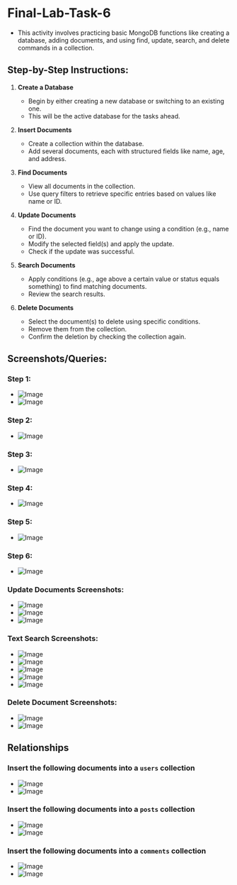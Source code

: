 # Final-Lab-Task-6
- This activity involves practicing basic MongoDB functions like creating a database, adding documents, and using find, update, search, and delete commands in a collection.

## Step-by-Step Instructions:

1. **Create a Database**

   * Begin by either creating a new database or switching to an existing one.
   * This will be the active database for the tasks ahead.

2. **Insert Documents**

   * Create a collection within the database.
   * Add several documents, each with structured fields like name, age, and address.

3. **Find Documents**

   * View all documents in the collection.
   * Use query filters to retrieve specific entries based on values like name or ID.

4. **Update Documents**

   * Find the document you want to change using a condition (e.g., name or ID).
   * Modify the selected field(s) and apply the update.
   * Check if the update was successful.

5. **Search Documents**

   * Apply conditions (e.g., age above a certain value or status equals something) to find matching documents.
   * Review the search results.

6. **Delete Documents**

   * Select the document(s) to delete using specific conditions.
   * Remove them from the collection.
   * Confirm the deletion by checking the collection again.


## Screenshots/Queries:

### Step 1:

* ![Image](https://github.com/user-attachments/assets/c7d5ac2b-bb3a-4df2-b81d-42f864106b81)
* ![Image](https://github.com/user-attachments/assets/3c5c56b6-8822-4f1f-94d6-ec6fdbe4da79)

### Step 2:

* ![Image](https://github.com/user-attachments/assets/34f8c357-be26-4c13-8982-6083b2ebf560)

### Step 3:

* ![Image](https://github.com/user-attachments/assets/34843c2d-00d9-4007-9248-97626a3bdc6b)

### Step 4:

* ![Image](https://github.com/user-attachments/assets/1d2c03ec-e881-461a-9363-6707aedbcc46)

### Step 5:

* ![Image](https://github.com/user-attachments/assets/6bcf8547-1494-427d-8f45-1267fc8b1561)

### Step 6:

* ![Image](https://github.com/user-attachments/assets/b8e30745-d12e-44fb-8abd-2b38974dc382)


### **Update Documents Screenshots:**

* ![Image](https://github.com/user-attachments/assets/f56e240e-0ca3-4b2d-bb4e-beaaecc8a839)
* ![Image](https://github.com/user-attachments/assets/f2e11bcf-ffe9-4a49-b1c9-dde4b55abf30)
* ![Image](https://github.com/user-attachments/assets/21f7d610-0133-45b4-84bd-d237cc477bf8)

### **Text Search Screenshots:**

* ![Image](https://github.com/user-attachments/assets/0cf54c90-0647-4ab0-b137-8a91bdd68953)
* ![Image](https://github.com/user-attachments/assets/700b61c1-8951-421d-a8c7-593b250b4209)
* ![Image](https://github.com/user-attachments/assets/bbab0c16-9ac2-4571-a9a0-0645968064cc)
* ![Image](https://github.com/user-attachments/assets/344be286-9ea9-46a3-8036-ced22583e38f)
* ![Image](https://github.com/user-attachments/assets/b56ecda2-ec20-48b8-8190-f0a56c350eab)


### **Delete Document Screenshots:**

* ![Image](https://github.com/user-attachments/assets/30d2c709-0dd8-4140-ba1d-63c905995a11)
* ![Image](https://github.com/user-attachments/assets/afd80dfb-4e20-4f33-b404-2e8f7171ee74)

  
## Relationships
### Insert the following documents into a `users` collection

* ![Image](https://github.com/user-attachments/assets/6b33e149-0744-4b58-ab31-8dd0359f902e)
* ![Image](https://github.com/user-attachments/assets/22c74e0e-1b90-465f-96ec-8cc1b3a6f78e)
  
### Insert the following documents into a `posts` collection

* ![Image](https://github.com/user-attachments/assets/43967bc5-e54a-47b7-b880-23d5e216e75b)
* ![Image](https://github.com/user-attachments/assets/6a3607ef-7ca7-45b3-972f-9e58f2b2b673)
  
### Insert the following documents into a `comments` collection

* ![Image](https://github.com/user-attachments/assets/c4fa918d-020a-4720-9040-4f7241e1b928)
* ![Image](https://github.com/user-attachments/assets/d97450ae-bf56-4f64-9387-642fd845752c)
  
